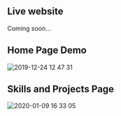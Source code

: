 ## Live website 

Coming soon...

## Home Page Demo

![2019-12-24 12 47 31](https://user-images.githubusercontent.com/42000931/71424084-9e645680-264b-11ea-87ee-83e90b221b2a.gif)

## Skills and Projects Page

![2020-01-09 16 33 05](https://user-images.githubusercontent.com/42000931/72113460-c9160680-32fd-11ea-9950-89c9231c1d48.gif)


